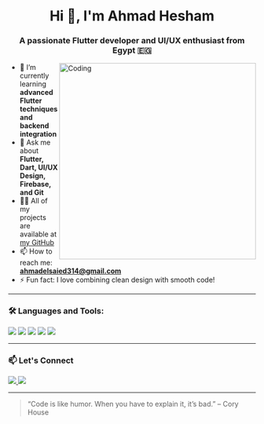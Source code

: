 <h1 align="center">Hi 👋, I'm Ahmad Hesham</h1>
<h3 align="center">A passionate Flutter developer and UI/UX enthusiast from Egypt 🇪🇬</h3>

<img align="right" alt="Coding" width="400" src="https://media.giphy.com/media/qgQUggAC3Pfv687qPC/giphy.gif" />

- 🌱 I’m currently learning **advanced Flutter techniques and backend integration**
- 💬 Ask me about **Flutter, Dart, UI/UX Design, Firebase, and Git**
- 👨‍💻 All of my projects are available at [my GitHub](https://github.com/castero411)
- 📫 How to reach me: **ahmadelsaied314@gmail.com**
- ⚡ Fun fact: I love combining clean design with smooth code!

---

### 🛠️ Languages and Tools:
<p align="left">
  <img src="https://img.shields.io/badge/Dart-0175C2?style=for-the-badge&logo=dart&logoColor=white"/>
  <img src="https://img.shields.io/badge/Flutter-02569B?style=for-the-badge&logo=flutter&logoColor=white"/>
  <img src="https://img.shields.io/badge/Figma-F24E1E?style=for-the-badge&logo=figma&logoColor=white"/>
  <img src="https://img.shields.io/badge/Firebase-FFCA28?style=for-the-badge&logo=firebase&logoColor=white"/>
  <img src="https://img.shields.io/badge/GitHub-181717?style=for-the-badge&logo=github&logoColor=white"/>
</p>

---

### 📫 Let's Connect
<p>
  <a href="https://www.linkedin.com/in/your-linkedin/" target="_blank">
    <img src="https://img.shields.io/badge/LinkedIn-0077B5?style=for-the-badge&logo=linkedin&logoColor=white"/>
  </a>
  <a href="mailto:ahmadelsaied314@gmail.com">
    <img src="https://img.shields.io/badge/Gmail-D14836?style=for-the-badge&logo=gmail&logoColor=white"/>
  </a>
</p>

---

> “Code is like humor. When you have to explain it, it’s bad.” – Cory House
